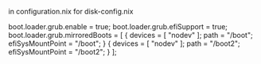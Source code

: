 
in configuration.nix for disk-config.nix

  boot.loader.grub.enable = true;
  boot.loader.grub.efiSupport = true;
  boot.loader.grub.mirroredBoots = [
      { devices = [ "nodev" ]; path = "/boot"; efiSysMountPoint = "/boot"; }
      { devices = [ "nodev" ]; path = "/boot2"; efiSysMountPoint = "/boot2"; }
    ];
